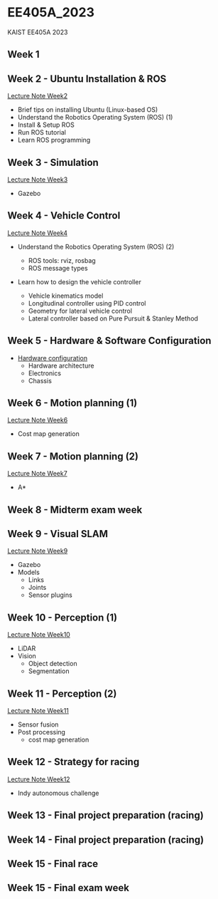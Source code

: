 # EE405A_2023
KAIST EE405A 2023

## Week 1

## Week 2 - Ubuntu Installation & ROS
[Lecture Note Week2](https://www.dropbox.com/s/e9p2nmgp4t0f6lj/%5BEE405%5D%20Robotics%20Operating%20System%20%28ROS%29_1.pdf?dl=0)
- Brief tips on installing Ubuntu (Linux-based OS)
- Understand the Robotics Operating System (ROS) (1)
- Install & Setup ROS
- Run ROS tutorial
- Learn ROS programming

## Week 3 - Simulation
[Lecture Note Week3](https://www.dropbox.com/s/e9p2nmgp4t0f6lj/%5BEE405%5D%20Robotics%20Operating%20System%20%28ROS%29_1.pdf?dl=0)
- Gazebo
  
## Week 4 - Vehicle Control
[Lecture Note Week4](https://www.dropbox.com/s/05o76sm8lu2nwb5/%5BEE405A%5D%20Vehicle_Control.pdf?dl=0)
- Understand the Robotics Operating System (ROS) (2)
    - ROS tools: rviz, rosbag
    - ROS message types

- Learn how to design the vehicle controller
    - Vehicle kinematics model
    - Longitudinal controller using PID control
    - Geometry for lateral vehicle control
    - Lateral controller based on Pure Pursuit & Stanley Method

## Week 5 - Hardware & Software Configuration
- [Hardware configuration](https://www.dropbox.com/s/sju9q2fn8crvdl6/%5BEE405A%202022%5D%20Hardware_Configuration_for_RC_Car_Platform.pdf?dl=0)
    - Hardware architecture
    - Electronics
    - Chassis

## Week 6 - Motion planning (1)
[Lecture Note Week6](https://www.dropbox.com/s/yi5amtnppyxztj5/%5BEE405A%5D%20Mapping%26Localization.pdf?dl=0)
- Cost map generation

## Week 7 - Motion planning (2)
[Lecture Note Week7](https://www.dropbox.com/s/7sghehdu4p768gt/%5BEE405%5D%20Gazebo.pdf?dl=0)
- A*

## Week 8 - Midterm exam week
 
## Week 9 - Visual SLAM
[Lecture Note Week9](https://www.dropbox.com/s/7sghehdu4p768gt/%5BEE405%5D%20Gazebo.pdf?dl=0)
- Gazebo
- Models
    - Links
    - Joints
    - Sensor plugins
 
## Week 10 - Perception (1)
[Lecture Note Week10](https://www.dropbox.com/s/7sghehdu4p768gt/%5BEE405%5D%20Gazebo.pdf?dl=0)
- LiDAR
- Vision
    - Object detection
    - Segmentation
 
## Week 11 - Perception (2)
[Lecture Note Week11](https://www.dropbox.com/s/7sghehdu4p768gt/%5BEE405%5D%20Gazebo.pdf?dl=0)
- Sensor fusion
- Post processing
    - cost map generation
 
## Week 12 - Strategy for racing
[Lecture Note Week12](https://www.dropbox.com/s/7sghehdu4p768gt/%5BEE405%5D%20Gazebo.pdf?dl=0)
- Indy autonomous challenge

## Week 13 - Final project preparation (racing)

## Week 14 - Final project preparation (racing)

## Week 15 - Final race

## Week 15 - Final exam week
